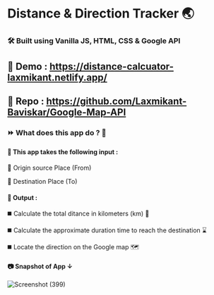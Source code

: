 # Distance & Direction Tracker 🌏

### 🛠 Built using Vanilla JS, HTML, CSS & Google API

## 📌 Demo : https://distance-calcuator-laxmikant.netlify.app/

## 📌 Repo : https://github.com/Laxmikant-Baviskar/Google-Map-API

### ⏩ What does this app do ? 🤔

#### 🔸 This app takes the following input : 

  📍 Origin source Place (From) 

  📍 Destination Place (To)
  
#### 🔸 Output :

  ◼️ Calculate the total ditance in kilometers (km) 🚗 
  
  ◼️ Calculate the approximate duration time to reach the destination ⌛
  
  ◼️ Locate the direction on the Google map 🗺 

#### 📷 Snapshot of App ↓

![Screenshot (399)](https://user-images.githubusercontent.com/99134289/212142732-9168d4c7-b8f8-4bb0-8266-fa6db312713a.png) 
